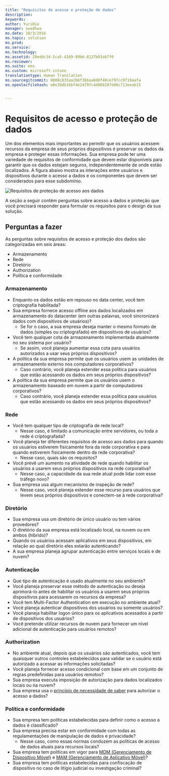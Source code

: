 ```yaml
---
title: "Requisitos de acesso e proteção de dados"
description: 
keywords: 
author: YuriDio
manager: swadhwa
ms.date: 10/3/2016
ms.topic: solution
ms.prod: 
ms.service: 
ms.technology: 
ms.assetid: 29eddc34-5ca5-4169-89b6-8137b03ab7f0
ms.reviewer: 
ms.suite: ems
ms.custom: microsoft-intune
translationtype: Human Translation
ms.sourcegitcommit: 0808c833aa2b6f36baa8d8f48ce797cc9f18aafa
ms.openlocfilehash: e0e38db16bf4e2479fc4d068287dd0c713eeab15


---
```


# Requisitos de acesso e proteção de dados

Um dos elementos mais importantes ao permitir que os usuários acessem recursos da empresa de seus próprios dispositivos é preservar os dados da empresa e proteger essas informações. Sua empresa pode ter uma variedade de requisitos de conformidade que devem estar disponíveis para garantir que os dados estejam seguros, independentemente de onde estão localizados. A figura abaixo mostra as interações entre usuários e dispositivos durante o acesso a dados e os componentes que devem ser considerados para esse subdomínio.

![Requisitos de proteção de acesso aos dados](./media/BYOD_Figure3.png)

A seção a seguir contém perguntas sobre acesso a dados e proteção que você precisará responder para formular os requisitos para o design da sua solução.

## Perguntas a fazer

As perguntas sobre requisitos de acesso e proteção dos dados são categorizadas em seis áreas:

- Armazenamento
- Rede
- Diretório
- Authorization
- Política e conformidade

### Armazenamento

- Enquanto os dados estão em repouso no data center, você tem criptografia habilitada?
- Sua empresa fornece acesso offline aos dados localizados em armazenamento do datacenter (em outras palavras, você sincronizará dados com dispositivos de usuários)?
    - Se for o caso, a sua empresa deseja manter o mesmo formato de dados (simples ou criptografado) em dispositivos de usuários?
- Você tem qualquer cota de armazenamento implementada atualmente no seu sistema por usuário?
    - Se assim, você planeja aumentar essa cota para usuários autorizados a usar seus próprios dispositivos?
- A política da sua empresa permite que os usuários usem as unidades de armazenamento externo nos computadores corporativos?
    - Caso contrário, você planeja estender essa política para usuários que estão acessando os dados em seus próprios dispositivos?
- A política da sua empresa permite que os usuários usem o armazenamento baseado em nuvem a partir de computadores corporativos?
    - Caso contrário, você planeja estender essa política para usuários que estão acessando os dados em seus próprios dispositivos?

### Rede

- Você tem qualquer tipo de criptografia de rede local?
    - Nesse caso, é limitado a comunicação entre servidores, ou toda a rede é criptografada?
- Você planeja ter diferentes requisitos de acesso aos dados para quando os usuários estiverem fisicamente fora da rede corporativa e para quando estiverem fisicamente dentro da rede corporativa?
    - Nesse caso, quais são os requisitos?
- Você prevê um aumento na atividade de rede quando habilitar os usuários a usarem seus próprios dispositivos na rede corporativa?
    - Nesse caso, a capacidade da sua rede atual pode lidar com esse tráfego novo?
- Sua empresa usa algum mecanismo de inspeção de rede?
    - Nesse caso, você planeja estender esse recurso para usuários que levem seus próprios dispositivos e conectem-se à rede corporativa?

### Diretório

- Sua empresa usa um diretório de único usuário ou tem vários provedores?
- O diretório da sua empresa está localizado local, na nuvem ou em ambos (híbrido)?
- Quando os usuários acessam aplicativos em seus dispositivos, em relação ao qual diretório eles estarão autenticando?
- A sua empresa planeja agrupar autenticação entre serviços locais e de nuvem?

### Autenticação

- Que tipo de autenticação é usado atualmente no seu ambiente?
- Você planeja preservar esse método de autenticação ou deseja aprimorá-lo antes de habilitar os usuários a usarem seus próprios dispositivos para acessarem os recursos da empresa?
- Você tem Multi-Factor Authentication em execução no ambiente atual?
- Você planeja autenticar dispositivos dos usuários ou somente usuários?
- Você planeja habilitar logon único para os aplicativos acessados a partir de dispositivos dos usuários?
- Você pretende utilizar recursos de nuvem para fornecer um nível adicional de autenticação para usuários remotos?

### Authorization

- No ambiente atual, depois que os usuários são autenticados, você tem quaisquer outros controles estabelecidos para validar se o usuário está autorizado a acessar as informações solicitadas?
- Você planeja fornecer acesso condicional com base em um conjunto de regras predefinidas para usuários remotos?
- Sua empresa executa imposição de autorização para dados localizados locais ou na nuvem?
- Sua empresa usa o [princípio de necessidade de saber](http://en.wikipedia.org/wiki/Need_to_know) para autorizar o acesso a dados?

### Política e conformidade

- Sua empresa tem políticas estabelecidas para definir como o acesso a dados é classificado?
- Sua empresa precisa estar em conformidade com todas as regulamentações de manipulação de dados e privacidade?
    - Nesse caso, como essas normas conduzem as políticas de acesso de dados atuais para recursos locais?
- Sua empresa tem políticas em vigor para [MDM (Gerenciamento de Dispositivo Móvel)](mdm-design-considerations-guide.md) e [MAM (Gerenciamento de Aplicativo Móvel)](https://blogs.technet.microsoft.com/cbernier/2016/01/05/microsoft-intune-mobile-application-management-mam-standalone/)?
- Sua empresa tem políticas estabelecidas para confiscação de dispositivo no caso de litígio judicial ou investigação criminal?



<!--HONumber=Oct16_HO1-->



